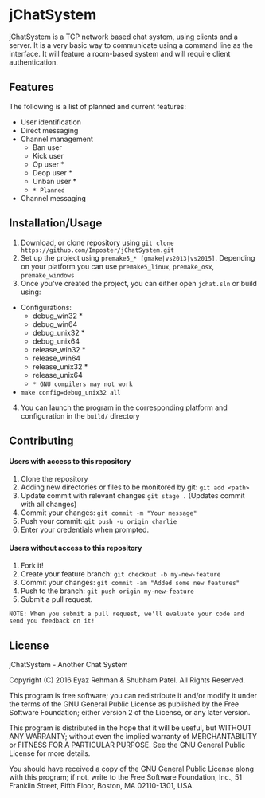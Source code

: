 # jChatSystem

jChatSystem is a TCP network based chat system, using clients and a server. It is a very basic way to communicate using a command line as the interface. It will feature a room-based system and will require client authentication.

## Features

The following is a list of planned and current features:
* User identification
* Direct messaging
* Channel management
  * Ban user
  * Kick user
  * Op user *
  * Deop user *
  * Unban user *
  * `* Planned`
* Channel messaging

## Installation/Usage

1. Download, or clone repository using `git clone https://github.com/Imposter/jChatSystem.git`
2. Set up the project using `premake5_* [gmake|vs2013|vs2015]`. Depending on your platform you can use `premake5_linux`, `premake_osx`, `premake_windows`
3. Once you've created the project, you can either open `jchat.sln` or build using:
  * Configurations:
    * debug_win32 *
    * debug_win64
    * debug_unix32 *
    * debug_unix64
    * release_win32 *
    * release_win64
    * release_unix32 *
    * release_unix64
    * `* GNU compilers may not work`
  * `make config=debug_unix32 all`
4. You can launch the program in the corresponding platform and configuration in the `build/` directory

## Contributing

#### Users with access to this repository
1. Clone the repository
2. Adding new directories or files to be monitored by git: `git add <path>`
3. Update commit with relevant changes `git stage .` (Updates commit with all changes)
4. Commit your changes: `git commit -m "Your message"`
5. Push your commit: `git push -u origin charlie`
6. Enter your credentials when prompted.

#### Users without access to this repository
1. Fork it!
2. Create your feature branch: `git checkout -b my-new-feature`
3. Commit your changes: `git commit -am "Added some new features"`
4. Push to the branch: `git push origin my-new-feature`
5. Submit a pull request.

`NOTE: When you submit a pull request, we'll evaluate your code and send you feedback on it!`

## License

jChatSystem - Another Chat System

Copyright (C) 2016 Eyaz Rehman & Shubham Patel. All Rights Reserved.

This program is free software; you can redistribute it and/or
modify it under the terms of the GNU General Public License
as published by the Free Software Foundation; either version 2
of the License, or any later version.

This program is distributed in the hope that it will be useful,
but WITHOUT ANY WARRANTY; without even the implied warranty of
MERCHANTABILITY or FITNESS FOR A PARTICULAR PURPOSE.  See the
GNU General Public License for more details.

You should have received a copy of the GNU General Public License
along with this program; if not, write to the Free Software
Foundation, Inc., 51 Franklin Street, Fifth Floor, Boston,
MA 02110-1301, USA.
